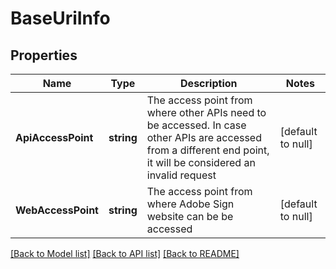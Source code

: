 # BaseUriInfo

## Properties
Name | Type | Description | Notes
------------ | ------------- | ------------- | -------------
**ApiAccessPoint** | **string** | The access point from where other APIs need to be accessed. In case other APIs are accessed from a different end point, it will be considered an invalid request | [default to null]
**WebAccessPoint** | **string** | The access point from where Adobe Sign website can be be accessed | [default to null]

[[Back to Model list]](../README.md#documentation-for-models) [[Back to API list]](../README.md#documentation-for-api-endpoints) [[Back to README]](../README.md)


